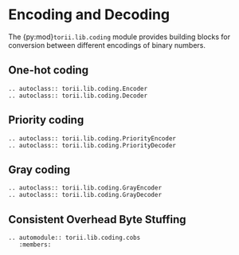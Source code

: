 # Encoding and Decoding

The {py:mod}`torii.lib.coding` module provides building blocks for conversion between different encodings of binary numbers.

## One-hot coding

```{eval-rst}
.. autoclass:: torii.lib.coding.Encoder
.. autoclass:: torii.lib.coding.Decoder

```

## Priority coding

```{eval-rst}
.. autoclass:: torii.lib.coding.PriorityEncoder
.. autoclass:: torii.lib.coding.PriorityDecoder

```

## Gray coding

```{eval-rst}
.. autoclass:: torii.lib.coding.GrayEncoder
.. autoclass:: torii.lib.coding.GrayDecoder

```

## Consistent Overhead Byte Stuffing

```{eval-rst}
.. automodule:: torii.lib.coding.cobs
   :members:

```
